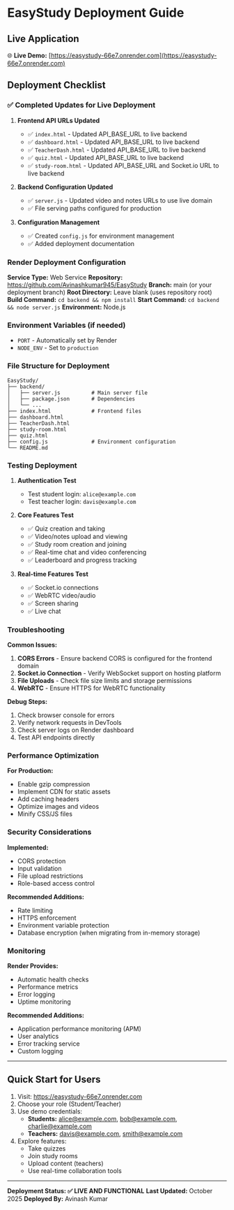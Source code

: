 # EasyStudy Deployment Guide

## Live Application
🌐 **Live Demo:** [https://easystudy-66e7.onrender.com](https://easystudy-66e7.onrender.com)

## Deployment Checklist

### ✅ Completed Updates for Live Deployment

1. **Frontend API URLs Updated**
   - ✅ `index.html` - Updated API_BASE_URL to live backend
   - ✅ `dashboard.html` - Updated API_BASE_URL to live backend  
   - ✅ `TeacherDash.html` - Updated API_BASE_URL to live backend
   - ✅ `quiz.html` - Updated API_BASE_URL to live backend
   - ✅ `study-room.html` - Updated API_BASE_URL and Socket.io URL to live backend

2. **Backend Configuration Updated**
   - ✅ `server.js` - Updated video and notes URLs to use live domain
   - ✅ File serving paths configured for production

3. **Configuration Management**
   - ✅ Created `config.js` for environment management
   - ✅ Added deployment documentation

### Render Deployment Configuration

**Service Type:** Web Service
**Repository:** https://github.com/Avinashkumar945/EasyStudy
**Branch:** main (or your deployment branch)
**Root Directory:** Leave blank (uses repository root)
**Build Command:** `cd backend && npm install`
**Start Command:** `cd backend && node server.js`
**Environment:** Node.js

### Environment Variables (if needed)
- `PORT` - Automatically set by Render
- `NODE_ENV` - Set to `production`

### File Structure for Deployment
```
EasyStudy/
├── backend/
│   ├── server.js          # Main server file
│   ├── package.json       # Dependencies
│   └── ...
├── index.html             # Frontend files
├── dashboard.html
├── TeacherDash.html
├── study-room.html
├── quiz.html
├── config.js              # Environment configuration
└── README.md
```

### Testing Deployment

1. **Authentication Test**
   - Test student login: `alice@example.com`
   - Test teacher login: `davis@example.com`

2. **Core Features Test**
   - ✅ Quiz creation and taking
   - ✅ Video/notes upload and viewing
   - ✅ Study room creation and joining
   - ✅ Real-time chat and video conferencing
   - ✅ Leaderboard and progress tracking

3. **Real-time Features Test**
   - ✅ Socket.io connections
   - ✅ WebRTC video/audio
   - ✅ Screen sharing
   - ✅ Live chat

### Troubleshooting

**Common Issues:**
1. **CORS Errors** - Ensure backend CORS is configured for the frontend domain
2. **Socket.io Connection** - Verify WebSocket support on hosting platform
3. **File Uploads** - Check file size limits and storage permissions
4. **WebRTC** - Ensure HTTPS for WebRTC functionality

**Debug Steps:**
1. Check browser console for errors
2. Verify network requests in DevTools
3. Check server logs on Render dashboard
4. Test API endpoints directly

### Performance Optimization

**For Production:**
- Enable gzip compression
- Implement CDN for static assets
- Add caching headers
- Optimize images and videos
- Minify CSS/JS files

### Security Considerations

**Implemented:**
- CORS protection
- Input validation
- File upload restrictions
- Role-based access control

**Recommended Additions:**
- Rate limiting
- HTTPS enforcement
- Environment variable protection
- Database encryption (when migrating from in-memory storage)

### Monitoring

**Render Provides:**
- Automatic health checks
- Performance metrics
- Error logging
- Uptime monitoring

**Recommended Additions:**
- Application performance monitoring (APM)
- User analytics
- Error tracking service
- Custom logging

---

## Quick Start for Users

1. Visit: https://easystudy-66e7.onrender.com
2. Choose your role (Student/Teacher)
3. Use demo credentials:
   - **Students:** alice@example.com, bob@example.com, charlie@example.com
   - **Teachers:** davis@example.com, smith@example.com
4. Explore features:
   - Take quizzes
   - Join study rooms
   - Upload content (teachers)
   - Use real-time collaboration tools

---

**Deployment Status: ✅ LIVE AND FUNCTIONAL**
**Last Updated:** October 2025
**Deployed By:** Avinash Kumar